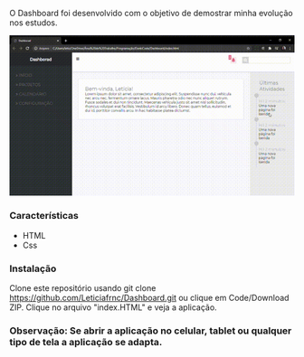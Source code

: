 O Dashboard foi desenvolvido com o objetivo de demostrar minha evolução nos estudos.

![Screenshot](Dashborad.gif)


### Características
- HTML
- Css

### Instalação 

Clone este repositório usando git clone https://github.com/Leticiafrnc/Dashboard.git ou clique em Code/Download ZIP.
Clique no arquivo "index.HTML" e veja a aplicação.

### Observação: Se abrir a aplicação no celular, tablet ou qualquer tipo de tela a aplicação se adapta.
